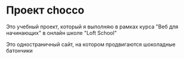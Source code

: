 # Проект chocco

Это учебный проект, который я выполняю в рамках курса "Веб для начинающих" в онлайн школе "Loft School"

Это одностраничный сайт, на котором продвигаются шоколадные батончики